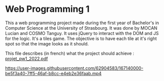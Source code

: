 # Web Programming 1

This a web programming project made during the first year of Bachelor's in Computer Science at the University of Strasbourg.
It was done by MOCAN Lucian and COSMO Tanguy. It uses jQuery to interact with the DOM and JS for the logic. It's a tiles game. The objective is to have each tile at it's right spot so that the image looks as it should.

This file describes (in french) what the project should achieve : 
[projet_pw1_2022.pdf](https://github.com/lucianMD/ProgWeb1/files/8605398/projet_pw1_2022.pdf)



https://user-images.githubusercontent.com/62904583/167140000-be5f3a40-7ff5-46af-b8cc-e4eb2e36faab.mp4

